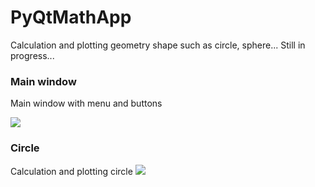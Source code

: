 # PyQtMathApp
Calculation and plotting geometry shape such as circle, sphere... Still in progress...

### Main window
Main window with menu and buttons

![](https://github.com/hrosicka/PyQtMathApp/blob/master/doc/MainWindow.PNG)

### Circle
Calculation and plotting circle
![](https://github.com/hrosicka/PyQtMathApp/blob/master/doc/CircleCalculation.PNG)

